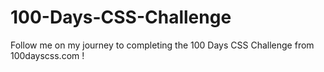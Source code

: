 # 100-Days-CSS-Challenge
Follow me on my journey to completing the 100 Days CSS Challenge from 100dayscss.com !
